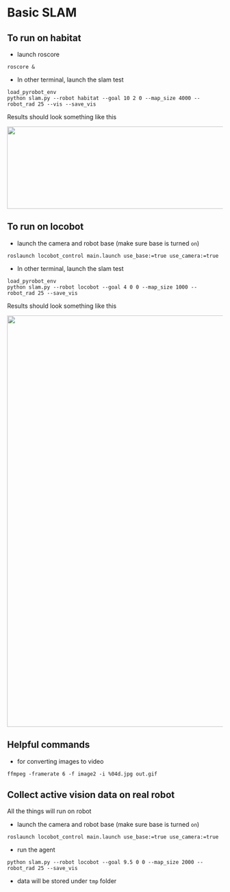 # Basic SLAM


## To run on habitat

- launch roscore

```
roscore &
```

- In other terminal, launch the slam test

```
load_pyrobot_env
python slam.py --robot habitat --goal 10 2 0 --map_size 4000 --robot_rad 25 --vis --save_vis 
```

 Results should look something like this
<p align="center">
    <img src="https://media.giphy.com/media/eTof1wrCZHXw83tGwH/giphy.gif", width="960" height="192">
</p>
 
## To run on locobot

- launch the camera and robot base (make sure base is turned `on`)

 ```
roslaunch locobot_control main.launch use_base:=true use_camera:=true
```

- In other terminal, launch the slam test

```
load_pyrobot_env
python slam.py --robot locobot --goal 4 0 0 --map_size 1000 --robot_rad 25 --save_vis
```

Results should look something like this
<p align="center">
    <img src="https://media.giphy.com/media/sjWJMYAF3NYRXyJj5o/giphy.gif",  width="960" height="">
</p>

## Helpful commands

- for converting images to video

```
ffmpeg -framerate 6 -f image2 -i %04d.jpg out.gif
```

## Collect active vision data on real robot
All the things will run on robot
- launch the camera and robot base (make sure base is turned `on`)

 ```
roslaunch locobot_control main.launch use_base:=true use_camera:=true
```

- run the agent

```
python slam.py --robot locobot --goal 9.5 0 0 --map_size 2000 --robot_rad 25 --save_vis
```

- data will be stored under `tmp` folder 
